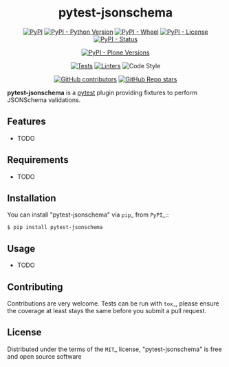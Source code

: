 <h1 align="center">pytest-jsonschema</h1>

<div align="center">

[![PyPI](https://img.shields.io/pypi/v/pytest-jsonschema)](https://pypi.org/project/pytest-jsonschema/)
[![PyPI - Python Version](https://img.shields.io/pypi/pyversions/pytest-jsonschema)](https://pypi.org/project/pytest-jsonschema/)
[![PyPI - Wheel](https://img.shields.io/pypi/wheel/pytest-jsonschema)](https://pypi.org/project/pytest-jsonschema/)
[![PyPI - License](https://img.shields.io/pypi/l/pytest-jsonschema)](https://pypi.org/project/pytest-jsonschema/)
[![PyPI - Status](https://img.shields.io/pypi/status/pytest-jsonschema)](https://pypi.org/project/pytest-jsonschema/)


[![PyPI - Plone Versions](https://img.shields.io/pypi/frameworkversions/plone/pytest-jsonschema)](https://pypi.org/project/pytest-jsonschema/)

[![Tests](https://github.com/collective/pytest-jsonschema/actions/workflows/code.yml/badge.svg)](https://github.com/collective/pytest-jsonschema/actions/workflows/code.yml)
[![Linters](https://github.com/collective/pytest-jsonschema/actions/workflows/lint.yml/badge.svg)](https://github.com/collective/pytest-jsonschema/actions/workflows/lint.yml)
![Code Style](https://img.shields.io/badge/Code%20Style-Black-000000)

[![GitHub contributors](https://img.shields.io/github/contributors/collective/pytest-jsonschema)](https://github.com/collective/pytest-jsonschema)
[![GitHub Repo stars](https://img.shields.io/github/stars/collective/pytest-jsonschema?style=social)](https://github.com/collective/pytest-jsonschema)
</div>

**pytest-jsonschema** is a [pytest](https://docs.pytest.org) plugin providing fixtures to perform JSONSchema validations.

Features
--------

* TODO


Requirements
------------

* TODO


Installation
------------

You can install "pytest-jsonschema" via `pip`_ from `PyPI`_::

    $ pip install pytest-jsonschema


Usage
-----

* TODO

Contributing
------------
Contributions are very welcome. Tests can be run with `tox`_, please ensure
the coverage at least stays the same before you submit a pull request.

License
-------

Distributed under the terms of the `MIT`_ license, "pytest-jsonschema" is free and open source software
